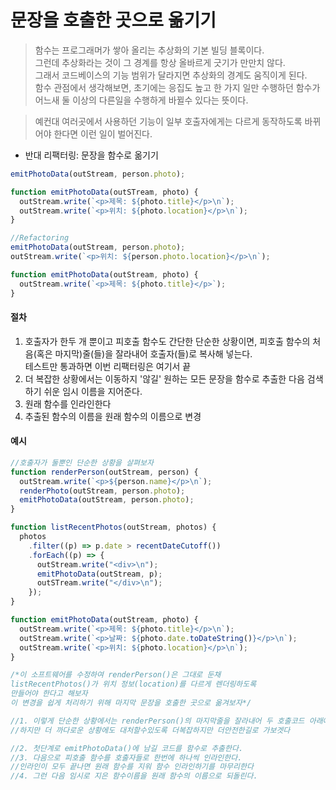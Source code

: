 # 문장을 호출한 곳으로 옮기기

> 함수는 프로그래머가 쌓아 올리는 추상화의 기본 빌딩 블록이다.
> <br> 그런데 추상화라는 것이 그 경계를 항상 올바르게 긋기가 만만치 않다.
> <br> 그래서 코드베이스의 기능 범위가 달라지면 추상화의 경계도 움직이게 된다.
> <BR> 함수 관점에서 생각해보면, 초기에는 응집도 높고 한 가지 일만 수행하던 함수가 어느새 둘 이상의 다른일을 수행하게 바뀔수 있다는 뜻이다.

> 예컨대 여러곳에서 사용하던 기능이 일부 호출자에게는 다르게 동작하도록 바뀌어야 한다면 이런 일이 벌어진다.

- 반대 리팩터링: 문장을 함수로 옮기기

```js
emitPhotoData(outStream, person.photo);

function emitPhotoData(outSTream, photo) {
  outStream.write(`<p>제목: ${photo.title}</p>\n`);
  outStream.write(`<p>위치: ${photo.location}</p>\n`);
}

//Refactoring
emitPhotoData(outStream, person.photo);
outStream.write(`<p>위치: ${person.photo.location}</p>\n`);

function emitPhotoData(outStream, photo) {
  outStream.write(`<p>제목: ${photo.title}</p>`);
}
```

#### 절차

1. 호출자가 한두 개 뿐이고 피호출 함수도 간단한 단순한 상황이면, 피호출 함수의 처음(혹은 마지막)줄(들)을 잘라내어 호출자(들)로 복사해 넣는다. <BR>테스트만 통과하면 이번 리팩터링은 여기서 끝
2. 더 복잡한 상황에서는 이동하지 '않길' 원하는 모든 문장을 함수로 추출한 다음 검색하기 쉬운 임시 이름을 지어준다.
3. 원래 함수를 인라인한다
4. 추출된 함수의 이름을 원래 함수의 이름으로 변경

#### 예시

```js
//호출자가 둘뿐인 단순한 상황을 살펴보자
function renderPerson(outStream, person) {
  outStream.write(`<p>${person.name}</p>\n`);
  renderPhoto(outStream, person.photo);
  emitPhotoData(outStream, person.photo);
}

function listRecentPhotos(outStream, photos) {
  photos
    .filter((p) => p.date > recentDateCutoff())
    .forEach((p) => {
      outStream.write("<div>\n");
      emitPhotoData(outStream, p);
      outSTream.write("</div>\n");
    });
}

function emitPhotoData(outStream, photo) {
  outStream.write(`<p>제목: ${photo.title}</p>\n`);
  outStream.write(`<p>날짜: ${photo.date.toDateString()}</p>\n`);
  outStream.write(`<p>위치: ${photo.location}</p>\n`);
}

/*이 소프트웨어를 수정하여 renderPerson()은 그대로 둔채 
listRecentPhotos()가 위치 정보(location)를 다르게 렌더링하도록
만들어야 한다고 해보자 
이 변경을 쉽게 처리하기 위해 마지막 문장을 호출한 곳으로 옮겨보자*/

//1. 이렇게 단순한 상황에서는 renderPerson()의 마지막줄을 잘라내어 두 호출코드 아래에 붙여 넣으면 끝이다.
//하지만 더 까다로운 상황에도 대처할수있도록 더복잡하지만 더안전한길로 가보겟다

//2. 첫단계로 emitPhotoData()에 남길 코드를 함수로 추출한다.
//3. 다음으로 피호출 함수를 호출자들로 한번에 하나씩 인라인한다.
//인라인이 모두 끝나면 원래 함수를 지워 함수 인라인하기를 마무리한다
//4. 그런 다음 임시로 지은 함수이름을 원래 함수의 이름으로 되돌린다.
```
